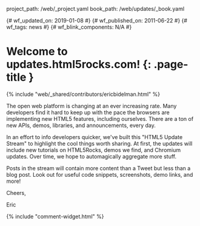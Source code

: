 project_path: /web/_project.yaml
book_path: /web/updates/_book.yaml

{# wf_updated_on: 2019-01-08 #}
{# wf_published_on: 2011-06-22 #}
{# wf_tags: news #}
{# wf_blink_components: N/A #}

# Welcome to updates.html5rocks.com! {: .page-title }

{% include "web/_shared/contributors/ericbidelman.html" %}


The open web platform is changing at an ever increasing rate. Many developers find it hard to keep up with the pace the browsers are implementing new HTML5 features, including ourselves. There are a ton of new APIs, demos, libraries, and announcements, every day.

In an effort to info developers quicker, we've built this "HTML5 Update Stream" to highlight the cool things worth sharing. At first, the updates will include new tutorials on HTML5Rocks, demos we find, and Chromium updates. Over time, we hope to automagically aggregate more stuff.

Posts in the stream will contain more content than a Tweet but less than a blog post. Look out for useful code snippets, screenshots, demo links, and more!

Cheers,

Eric


{% include "comment-widget.html" %}
